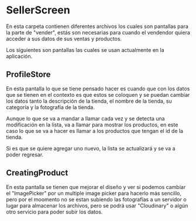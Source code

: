 # SellerScreen

En esta carpeta contienen diferentes archivos los cuales son pantallas para la parte de "vender", estás son necesarias para cuando el vendendor quiera acceder a sus datos de sus ventas y productos.

Los siguientes son pantallas las cuales se usan actualmente en la aplicación.

## ProfileStore

En esta pantalla lo que se tiene pensado hacer es cuando que con los datos que se tienen en el contexto es que estos se coloquen y se puedan cambiar los datos tanto la descripción de la tienda, el nombre de la tienda, su categoría y la fotografía de la tienda.

Aunque lo que se va a mandar a llamar cada vez y se detecta una modificación en la lista, va a llamar para mostrar los productos, en este caso lo que se va a hacer es llamar a los productos que tengan el id de la tienda.

Si es que se quiere agregar uno nuevo, la lista se actualizará y se va a poder regresar.

## CreatingProduct

En esta pantalla se tienen que mejorar el diseño y ver si podemos cambiar el "ImagePicker" por un multiple image picker para hacerlo más sencillo, pero por el moomento no se estan subiendo las fotografías a un servidor o lugar para almacenar los archivos, pero se podrá usar "Cloudinary" o algún otro servicio para poder subir los datos.
